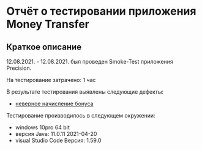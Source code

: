 # Отчёт о тестировании приложения Money Transfer

## Краткое описание

12.08.2021. - 12.08.2021. был проведен Smoke-Test приложения Precision.

На тестирование затрачено: 1 час

В результате тестирования выявлены следующие дефекты:
* [неверное начисление бонуса](https://github.com/CoolAleks/Precision/issues/1)

Тестирование производилось в следующем окружении:
* windows 10pro 64 bit
* версия Java: 11.0.11 2021-04-20
* visual Studio Code Версия: 1.59.0 
